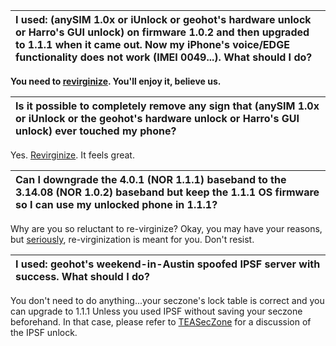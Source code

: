 | **I used: (anySIM 1.0x or iUnlock or geohot's hardware unlock or Harro's GUI unlock) on firmware 1.0.2 and then upgraded to 1.1.1 when it came out.  Now my iPhone's voice/EDGE functionality does not work (IMEI 0049...).  What should I do?** |
|:-------------------------------------------------------------------------------------------------------------------------------------------------------------------------------------------------------------------------------------------------|

**You need to [revirginize](http://code.google.com/p/iphone-elite/wiki/RevirginizingTool).  You'll enjoy it, believe us.**

| **Is it possible to completely remove any sign that (anySIM 1.0x or iUnlock or the geohot's hardware unlock or Harro's GUI unlock) ever touched my phone?** |
|:------------------------------------------------------------------------------------------------------------------------------------------------------------|

Yes.   [Revirginize](http://code.google.com/p/iphone-elite/wiki/RevirginizingTool).  It feels great.

| **Can I downgrade the 4.0.1 (NOR 1.1.1) baseband to the 3.14.08 (NOR 1.0.2) baseband but keep the 1.1.1 OS firmware so I can use my unlocked phone in 1.1.1?** |
|:---------------------------------------------------------------------------------------------------------------------------------------------------------------|

Why are you so reluctant to re-virginize? Okay, you may have your reasons, but [seriously](http://code.google.com/p/iphone-elite/wiki/RevirginizingTool), re-virginization is meant for you.  Don't resist.

| **I used: geohot's weekend-in-Austin spoofed IPSF server with success.   What should I do?** |
|:---------------------------------------------------------------------------------------------|

You don't need to do anything...your seczone's lock table is correct and you can upgrade to 1.1.1  Unless you used IPSF without saving your seczone beforehand. In that case, please refer to [TEASecZone](http://code.google.com/p/iphone-elite/wiki/TEASecZone) for a discussion of the IPSF unlock.